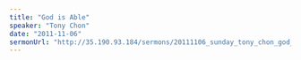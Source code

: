 ```yaml
---
title: "God is Able"
speaker: "Tony Chon"
date: "2011-11-06"
sermonUrl: "http://35.190.93.184/sermons/20111106_sunday_tony_chon_god_is_able.mp3"
---
```

